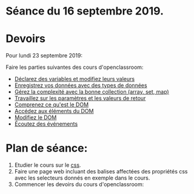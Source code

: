# Séance du 16 septembre 2019.

# Devoirs

Pour lundi 23 septembre 2019:

Faire les parties suivantes des cours d'openclassroom:
* [Déclarez des variables et modifiez leurs valeurs](https://openclassrooms.com/fr/courses/6175841-apprenez-a-programmer-avec-javascript/6278392-declarez-des-variables-et-modifiez-leurs-valeurs)
* [Enregistrez vos données avec des types de données](https://openclassrooms.com/fr/courses/6175841-apprenez-a-programmer-avec-javascript/6278450-enregistrez-vos-donnees-avec-des-types-de-donnees)
* [Gérez la complexité avec la bonne collection (array, set, map)](https://openclassrooms.com/fr/courses/6175841-apprenez-a-programmer-avec-javascript/6278664-gerez-la-complexite-avec-la-bonne-collection-array-set-map)
* [Travaillez sur les paramètres et les valeurs de retour](https://openclassrooms.com/fr/courses/6175841-apprenez-a-programmer-avec-javascript/6279223-travaillez-sur-les-parametres-et-les-valeurs-de-retour)
* [Comprenez ce qu'est le DOM](https://openclassrooms.com/fr/courses/5543061-ecrivez-du-javascript-pour-le-web/5543068-comprenez-ce-quest-le-dom)
* [Accédez aux éléments du DOM](https://openclassrooms.com/fr/courses/5543061-ecrivez-du-javascript-pour-le-web/5577476-accedez-aux-elements-du-dom)
* [Modifiez le DOM](https://openclassrooms.com/fr/courses/5543061-ecrivez-du-javascript-pour-le-web/5577491-modifiez-le-dom)
* [Écoutez des événements](https://openclassrooms.com/fr/courses/5543061-ecrivez-du-javascript-pour-le-web/5578156-ecoutez-des-evenements)


# Plan de séance:

1. Etudier le cours sur le [css](https://edisondelorgues.github.io/NSI/Docs/css.html).
2. Faire une page web incluant des balises affectées des propriétés css avec les selecteurs donnés en exemple dans le cours. 
3. Commencer les devoirs du cours d'openclassroom:
